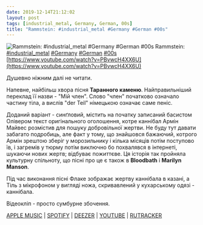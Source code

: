 ```yaml
---
date: 2019-12-14T21:12:02
layout: post
tags: [industrial_metal, Germany, German, 00s]
title: "Rammstein: #industrial_metal #Germany #German #00s"
---
```

![Rammstein: #industrial_metal #Germany #German #00s](https://i.ytimg.com/vi/PBvwcH4XX6U/maxresdefault.jpg)
Rammstein: [#industrial_metal](/tags/#industrial_metal) [#Germany](/tags/#Germany) [#German](/tags/#German) [#00s](/tags/#00s) [https://www.youtube.com/watch?v=PBvwcH4XX6U](https://www.youtube.com/watch?v=PBvwcH4XX6U)

Душевно ніжним далі не читати.

Напевне, найбільш хвора пісня **Таранного каменю**. Найправильніший переклад її назви - &quot;Мій член&quot;. Слово &quot;член&quot; початково означало частину тіла, а вислів &quot;der Teil&quot; німецькою означає саме пеніс.

Доданий варіант - синґловий, містить на початку записаний басистом Олівером текст оригінального оголошення, котре каннібал Армін Майвес розмістив для пошуку добровільної жертви. Не буду тут давати забагато подробиць, але факт у тому, що знайшовся бажаючий, котрого Армін зрештою зберіг у морозильнику і кілька місяців потім поступово їв, і загремів у тюрму потім виключно бо похвалявся в інтернеті, шукаючи нових жертв; відбуває пожиттєве. Ця історія так пройняла культурну спільноту, що пісні про це є також в **Bloodbath** і **Marilyn Manson**.

Під час виконання пісні Флаке зображає жертву каннібала в казані, а Тіль з мікрофоном у вигляді ножа, скривавлений у кухарському одязі - каннібала.

Відеокліп - просто сумбурне збочення.

[APPLE MUSIC](https://music.apple.com/ru/album/reise-reise/1440734479) | [SPOTIFY](https://open.spotify.com/album/74ydDCcXTco741y42ceRJ5) | [DEEZER](https://www.deezer.com/album/701863?utm_source=deezer&amp;utm_content=album-701863&amp;utm_term=1601611822_1576350657&amp;utm_medium=web) | [YOUTUBE](https://www.youtube.com/playlist?list=PLFI4qRuYmesAxvc2UI7zzYrPeWIKBChx0) | [RUTRACKER](https://rutracker.org/forum/viewtopic.php?t=5732323)